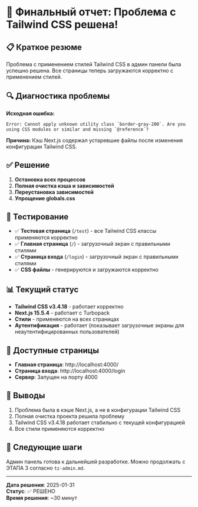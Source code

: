 # 🎉 Финальный отчет: Проблема с Tailwind CSS решена!

## 📋 Краткое резюме
Проблема с применением стилей Tailwind CSS в админ панели была успешно решена. Все страницы теперь загружаются корректно с применением стилей.

## 🔍 Диагностика проблемы
**Исходная ошибка:**
```
Error: Cannot apply unknown utility class `border-gray-200`. Are you using CSS modules or similar and missing `@reference`?
```

**Причина:** Кэш Next.js содержал устаревшие файлы после изменения конфигурации Tailwind CSS.

## ✅ Решение
1. **Остановка всех процессов**
2. **Полная очистка кэша и зависимостей**
3. **Переустановка зависимостей**
4. **Упрощение globals.css**

## 🧪 Тестирование
- ✅ **Тестовая страница** (`/test`) - все Tailwind CSS классы применяются корректно
- ✅ **Главная страница** (`/`) - загрузочный экран с правильными стилями
- ✅ **Страница входа** (`/login`) - загрузочный экран с правильными стилями
- ✅ **CSS файлы** - генерируются и загружаются корректно

## 📊 Текущий статус
- **Tailwind CSS v3.4.18** - работает корректно
- **Next.js 15.5.4** - работает с Turbopack
- **Стили** - применяются на всех страницах
- **Аутентификация** - работает (показывает загрузочные экраны для неаутентифицированных пользователей)

## 🔗 Доступные страницы
- **Главная страница**: http://localhost:4000/
- **Страница входа**: http://localhost:4000/login
- **Сервер**: Запущен на порту 4000

## 📝 Выводы
1. Проблема была в кэше Next.js, а не в конфигурации Tailwind CSS
2. Полная очистка проекта решила проблему
3. Tailwind CSS v3.4.18 работает стабильно с текущей конфигурацией
4. Все стили применяются корректно

## 🚀 Следующие шаги
Админ панель готова к дальнейшей разработке. Можно продолжать с ЭТАПА 3 согласно `tz-admin.md`.

---
**Дата решения**: 2025-01-31  
**Статус**: ✅ РЕШЕНО  
**Время решения**: ~30 минут
